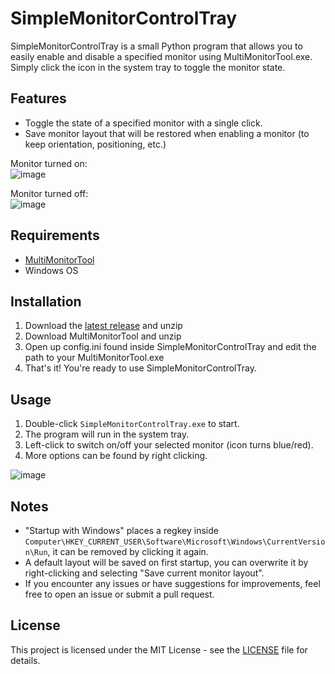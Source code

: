 # SimpleMonitorControlTray

SimpleMonitorControlTray is a small Python program that allows you to easily enable and disable a specified monitor using MultiMonitorTool.exe. Simply click the icon in the system tray to toggle the monitor state.

## Features

- Toggle the state of a specified monitor with a single click.
- Save monitor layout that will be restored when enabling a monitor (to keep orientation, positioning, etc.)

Monitor turned on: <br>
![image](https://github.com/wrecks-code/SimpleMonitorControlTray/assets/29825723/cdad92e9-95b9-4a47-b8d4-4a691c18fef4)

Monitor turned off: <br>
![image](https://github.com/wrecks-code/SimpleMonitorControlTray/assets/29825723/319efc4a-24e0-4ee0-a346-15fa44001169)


## Requirements

- [MultiMonitorTool](https://www.nirsoft.net/utils/multimonitortool-x64.zip)
- Windows OS

## Installation

1. Download the [latest release](https://github.com/wrecks-code/SimpleMonitorControlTray/releases/latest) and unzip
2. Download MultiMonitorTool and unzip
3. Open up config.ini found inside SimpleMonitorControlTray and edit the path to your MultiMonitorTool.exe
4. That's it! You're ready to use SimpleMonitorControlTray.

## Usage

1. Double-click `SimpleMonitorControlTray.exe` to start.
2. The program will run in the system tray.
3. Left-click to switch on/off your selected monitor (icon turns blue/red).
4. More options can be found by right clicking.
   
![image](https://github.com/wrecks-code/SimpleMonitorControlTray/assets/29825723/40826a9e-c197-4c9d-9b5e-62dd208503c9)


## Notes

- "Startup with Windows" places a regkey inside `Computer\HKEY_CURRENT_USER\Software\Microsoft\Windows\CurrentVersion\Run`, it can be removed by clicking it again.
- A default layout will be saved on first startup, you can overwrite it by right-clicking and selecting "Save current monitor layout".
- If you encounter any issues or have suggestions for improvements, feel free to open an issue or submit a pull request.

## License

This project is licensed under the MIT License - see the [LICENSE](LICENSE) file for details.
